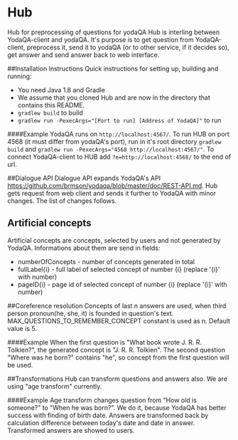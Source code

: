 # Hub
Hub for preprocessing of questions for yodaQA
Hub is interling between YodaQA-client and yodaQA. It's purpose is to get question from YodaQA-client, preprocess it, send it to yodaQA (or to other service, if it decides so), get answer and send answer back to web interface.

##Installation Instructions
Quick instructions for setting up, building and running:

  * You need Java 1.8 and Gradle
  * We assume that you cloned Hub and are now in the directory that contains this README.
  * ``gradlew build`` to build
  * ``gradlew run -PexecArgs="[Port to run] [Address of YodaQA]"`` to run

####Example
YodaQA runs on ``http://localhost:4567/``. To run HUB on port 4568 (it must differ from yodaQA's port), run in it's root directory ``gradlew build`` and ``gradlew run -PexecArgs="4568 http://localhost:4567/"``. To connect YodaQA-client to HUB add ``?e=http://localhost:4568/`` to the end of url.

##Dialogue API
Dialogue API expands YodaQA's API https://github.com/brmson/yodaqa/blob/master/doc/REST-API.md. Hub gets request from
web client and sends it further to YodaQA with minor changes. The list of changes follows.

Artificial concepts
------------------
Artificial concepts are concepts, selected by users and not generated by YodaQA. Informations about them are send in fields:
* numberOfConcepts - number of concepts generated in total
* fullLabel{i} - full label of selected concept of number {i} (replace '{i}' with number)
* pageID{i} - page id of selected concept of number {i} (replace '{i}' with number)

##Coreference resolution
Concepts of last n answers are used, when third person pronoun(he, she, it) is founded in question's text.
MAX_QUESTIONS_TO_REMEMBER_CONCEPT constant is used as n. Default value is 5.

####Example
When the first question is "What book wrote J. R. R. Tolkien?", the generated concept is "J. R. R. Tolkien". The second
question "Where was he born?" contains "he", so concept from the first question will be used.

##Transformations
Hub can transform questions and answers also. We are using "age transform" currently.

####Example
Age transform changes question from "How old is someone?" to "When he was born?". We do it, because YodaQA has better
success with finding of birth date. Answers are transformed back by calculation difference between today's date and date in answer.
Transformed answers are showed to users.